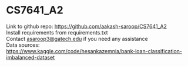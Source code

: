 # CS7641_A2
Link to github repo: https://github.com/aakash-saroop/CS7641_A2
<br>Install requirements from requirements.txt 
<br>Contact asaroop3@gatech.edu if you need any assistance
<br> Data sources:
<br> https://www.kaggle.com/code/hesankazemnia/bank-loan-classification-imbalanced-dataset
